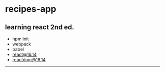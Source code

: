 # recipes-app
## learning react 2nd ed.
+ npm init
+ webpack
+ babel
+ react@16.14
+ reactdom@16.14
---